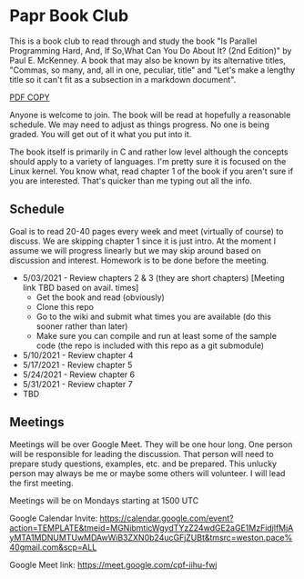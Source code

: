 # Papr Book Club 

This is a book club to read through and study the book "Is Parallel Programming Hard, And, If So,What Can You Do About It? (2nd Edition)" by Paul E. McKenney.  A book that may also be known by its alternative titles, "Commas, so many, and, all in one, peculiar, title" and "Let's make a lengthy title so it can't fit as a subsection in a markdown document".

[PDF COPY](https://mirrors.edge.kernel.org/pub/linux/kernel/people/paulmck/perfbook/perfbook-e2.pdf)

Anyone is welcome to join.  The book will be read at hopefully a reasonable schedule.  We may need to adjust as things progress.  No one is being graded.  You will get out of it what you put into it.

The book itself is primarily in C and rather low level although the concepts should apply to a variety of languages.  I'm pretty sure it is focused on the Linux kernel.  You know what, read chapter 1 of the book if you aren't sure if you are interested.  That's quicker than me typing out all the info.

## Schedule

Goal is to read 20-40 pages every week and meet (virtually of course) to discuss.  We are skipping chapter 1 since it is just intro.  At the moment I assume we will progress linearly but we may skip around based on discussion and interest.  Homework is to be done before the meeting.

* 5/03/2021 - Review chapters 2 & 3 (they are short chapters) [Meeting link TBD based on avail. times]
  - Get the book and read (obviously)
  - Clone this repo
  - Go to the wiki and submit what times you are available (do this sooner rather than later)
  - Make sure you can compile and run at least some of the sample code (the repo is included with this repo as a git submodule)
* 5/10/2021 - Review chapter 4
* 5/17/2021 - Review chapter 5
* 5/24/2021 - Review chapter 6
* 5/31/2021 - Review chapter 7
* TBD

## Meetings

Meetings will be over Google Meet.  They will be one hour long.  One person will be responsible for leading the discussion.  That person will need to prepare study questions, examples, etc. and be prepared.  This unlucky person may always be me or maybe some others will volunteer.  I will lead the first meeting.

Meetings will be on Mondays starting at 1500 UTC

Google Calendar Invite: https://calendar.google.com/event?action=TEMPLATE&tmeid=MGNibmticWgydTYzZ24wdGE2aGE1MzFidjlfMjAyMTA1MDNUMTUwMDAwWiB3ZXN0b24ucGFjZUBt&tmsrc=weston.pace%40gmail.com&scp=ALL

Google Meet link: https://meet.google.com/cpf-iihu-fwj
